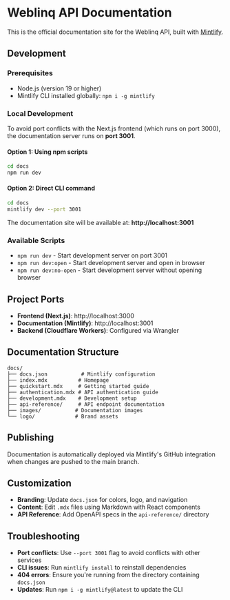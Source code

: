# Weblinq API Documentation

This is the official documentation site for the Weblinq API, built with [Mintlify](https://mintlify.com).

## Development

### Prerequisites

- Node.js (version 19 or higher)
- Mintlify CLI installed globally: `npm i -g mintlify`

### Local Development

To avoid port conflicts with the Next.js frontend (which runs on port 3000), the documentation server runs on **port 3001**.

#### Option 1: Using npm scripts

```bash
cd docs
npm run dev
```

#### Option 2: Direct CLI command

```bash
cd docs
mintlify dev --port 3001
```

The documentation site will be available at: **http://localhost:3001**

### Available Scripts

- `npm run dev` - Start development server on port 3001
- `npm run dev:open` - Start development server and open in browser
- `npm run dev:no-open` - Start development server without opening browser

## Project Ports

- **Frontend (Next.js)**: http://localhost:3000
- **Documentation (Mintlify)**: http://localhost:3001
- **Backend (Cloudflare Workers)**: Configured via Wrangler

## Documentation Structure

```
docs/
├── docs.json           # Mintlify configuration
├── index.mdx          # Homepage
├── quickstart.mdx     # Getting started guide
├── authentication.mdx # API authentication guide
├── development.mdx    # Development setup
├── api-reference/     # API endpoint documentation
├── images/           # Documentation images
└── logo/             # Brand assets
```

## Publishing

Documentation is automatically deployed via Mintlify's GitHub integration when changes are pushed to the main branch.

## Customization

- **Branding**: Update `docs.json` for colors, logo, and navigation
- **Content**: Edit `.mdx` files using Markdown with React components
- **API Reference**: Add OpenAPI specs in the `api-reference/` directory

## Troubleshooting

- **Port conflicts**: Use `--port 3001` flag to avoid conflicts with other services
- **CLI issues**: Run `mintlify install` to reinstall dependencies
- **404 errors**: Ensure you're running from the directory containing `docs.json`
- **Updates**: Run `npm i -g mintlify@latest` to update the CLI
